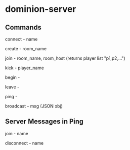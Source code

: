 # dominion-server

## Commands

connect - name

create - room_name

join - room_name, room_host (returns player list "p1,p2,...")

kick - player_name

begin -

leave -

ping -

broadcast - msg (JSON obj)

## Server Messages in Ping

join - name

disconnect - name
